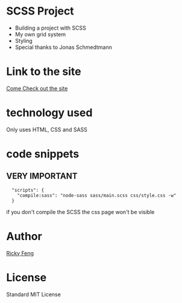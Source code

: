 # SCSS Project

- Building a project with SCSS
- My own grid system 
- Styling 
- Special thanks to Jonas Schmedtmann

# Link to the site

[Come Check out the site](https://rickyfeng7.github.io/advcss/)

# technology used

Only uses HTML, CSS and SASS

# code snippets
## VERY IMPORTANT
```
  "scripts": {
    "compile:sass": "node-sass sass/main.scss css/style.css -w"
  }
```
if you don't compile the SCSS the css page won't be visible

# Author 
[Ricky Feng](https://github.com/Rickyfeng7/advcss)

# License
Standard MIT License
